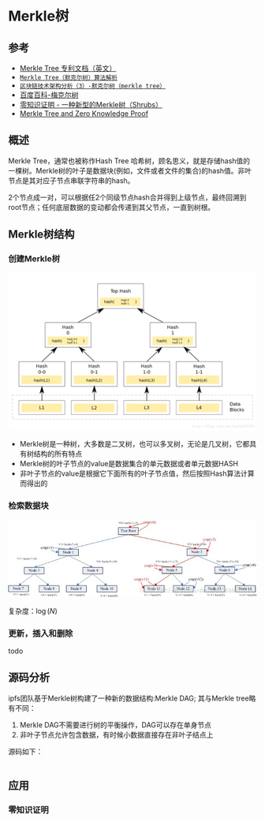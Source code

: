 # Merkle树



## 参考

- [Merkle Tree 专利文档（英文）](res/US4309569.pdf)
- [`Merkle Tree（默克尔树）算法解析`](https://blog.csdn.net/wo541075754/article/details/54632929)
- [`区块链技术架构分析（3）-默克尔树（merkle tree）`](https://zhuanlan.zhihu.com/p/39271872)
- [百度百科-梅克尔树](https://baike.baidu.com/item/%E6%A2%85%E5%85%8B%E5%B0%94%E6%A0%91)
- [零知识证明 - 一种新型的Merkle树（Shrubs）](https://learnblockchain.cn/2019/10/15/Shrubs)
- [Merkle Tree and Zero Knowledge Proof](https://www.codenong.com/cs110403770/)



## 概述

Merkle Tree，通常也被称作Hash Tree 哈希树，顾名思义，就是存储hash值的一棵树。Merkle树的叶子是数据块(例如，文件或者文件的集合)的hash值。非叶节点是其对应子节点串联字符串的hash。

2个节点成一对，可以根据任2个同级节点hash合并得到上级节点，最终回溯到root节点；任何底层数据的变动都会传递到其父节点，一直到树根。



## Merkle树结构

### 创建Merkle树

![merkle_create.png](res/merkle_create.png)

- Merkle树是一种树，大多数是二叉树，也可以多叉树，无论是几叉树，它都具有树结构的所有特点
- Merkle树的叶子节点的value是数据集合的单元数据或者单元数据HASH
- 非叶子节点的value是根据它下面所有的叶子节点值，然后按照Hash算法计算而得出的

### 检索数据块

![merkle_check.png](res/merkle_check.png)

复杂度：$\log (N)$

### 更新，插入和删除

todo



## 源码分析

ipfs团队基于Merkle树构建了一种新的数据结构:Merkle DAG; 其与Merkle tree略有不同：

1. Merkle DAG不需要进行树的平衡操作，DAG可以存在单身节点
2. 非叶子节点允许包含数据，有时候小数据直接存在非叶子结点上

源码如下：
```C++

``` 


## 应用

### 零知识证明

